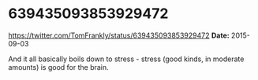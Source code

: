 # 639435093853929472
https://twitter.com/TomFrankly/status/639435093853929472
**Date:** 2015-09-03

And it all basically boils down to stress - stress (good kinds, in moderate amounts) is good for the brain.

